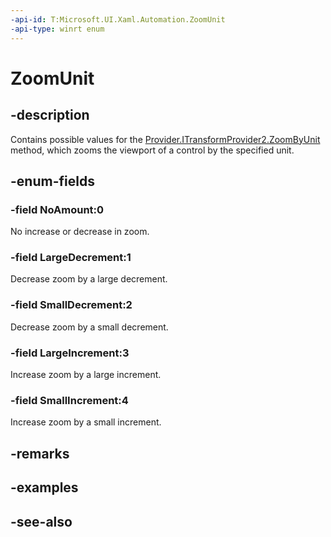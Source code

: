 ```yaml
---
-api-id: T:Microsoft.UI.Xaml.Automation.ZoomUnit
-api-type: winrt enum
---
```


<!-- Enumeration syntax
public enum Windows.UI.Xaml.Automation.ZoomUnit : int
-->

# ZoomUnit

## -description
Contains possible values for the [Provider.ITransformProvider2.ZoomByUnit](../microsoft.ui.xaml.automation.provider/itransformprovider2_zoombyunit_1402161790.md) method, which zooms the viewport of a control by the specified unit.

## -enum-fields
### -field NoAmount:0
No increase or decrease in zoom.

### -field LargeDecrement:1
Decrease zoom by a large decrement.

### -field SmallDecrement:2
Decrease zoom by a small decrement.

### -field LargeIncrement:3
Increase zoom by a large increment.

### -field SmallIncrement:4
Increase zoom by a small increment.


## -remarks

## -examples

## -see-also
